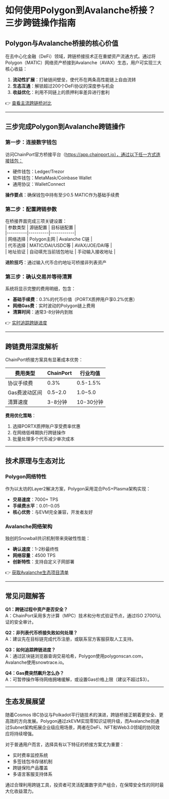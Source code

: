 # 如何使用Polygon到Avalanche桥接？三步跨链操作指南  

## Polygon与Avalanche桥接的核心价值  
在去中心化金融（DeFi）领域，跨链桥接技术正在重塑资产流通方式。通过将Polygon（MATIC）网络资产桥接到Avalanche（AVAX）生态，用户可实现三大核心收益：  
1. **流动性扩展**：打破链间壁垒，使代币在两条高性能链上自由流转  
2. **生态互通**：解锁超过200个DeFi协议的深度参与机会  
3. **收益优化**：利用不同链上的质押利率差异进行套利  

👉 [查看主流跨链桥对比](https://bit.ly/okx_welcome)  

---

## 三步完成Polygon到Avalanche跨链操作  

### 第一步：连接数字钱包  
访问ChainPort官方桥接平台（https://app.chainport.io），通过以下任一方式连接钱包：  
- 硬件钱包：Ledger/Trezor  
- 软件钱包：MetaMask/Coinbase Wallet  
- 通用协议：WalletConnect  

**操作要点**：确保钱包中持有至少0.5 MATIC作为基础手续费  

### 第二步：配置跨链参数  
在桥接界面完成三项关键设置：  
| 参数类型 | 源链配置 | 目标链配置 |  
|----------|----------|------------|  
| 网络选择 | Polygon主网 | Avalanche C链 |  
| 代币选择 | MATIC/DAI/USDC等 | AVAX/JOE/DAI等 |  
| 地址验证 | 自动填充当前钱包地址 | 手动输入接收地址 |  

**进阶技巧**：通过输入代币合约地址可桥接非列表资产  

### 第三步：确认交易并等待清算  
系统将显示完整的费用明细，包含：  
- **基础手续费**：0.3%的代币价值（PORTX质押用户享0.2%优惠）  
- **网络Gas费**：实时波动的Polygon链上费用  
- **清算时间**：通常3-8分钟内到账  

👉 [实时追踪跨链进度](https://bit.ly/okx_welcome)  

---

## 跨链费用深度解析  
ChainPort桥接方案具有显著成本优势：  

| 费用类型 | ChainPort | 行业均值 |  
|----------|-----------|----------|  
| 协议手续费 | 0.3% | 0.5-1.5% |  
| Gas费波动区间 | $0.5-$2.0 | $1.0-$5.0 |  
| 清算速度 | 3-8分钟 | 10-30分钟 |  

**费用优化策略**：  
1. 选择PORTX质押账户享受费率优惠  
2. 在网络低峰期执行跨链操作  
3. 批量处理多个代币减少单次成本  

---

## 技术原理与生态对比  

### Polygon网络特性  
作为以太坊的Layer2解决方案，Polygon采用混合PoS+Plasma架构实现：  
- **交易速度**：7000+ TPS  
- **手续费水平**：$0.01-$0.05  
- **核心优势**：与EVM完全兼容，开发者友好  

### Avalanche网络架构  
独创的Snowball共识机制带来突破性性能：  
- **确认速度**：1-2秒最终性  
- **网络容量**：4500 TPS  
- **创新特性**：支持自定义子网部署  

👉 [获取Avalanche生态项目清单](https://bit.ly/okx_welcome)  

---

## 常见问题解答  

**Q1：跨链过程中资产是否安全？**  
A：ChainPort采用多方计算（MPC）技术和分布式验证节点，通过ISO 27001认证的安全审计。  

**Q2：非列表代币桥接失败如何处理？**  
A：建议先在目标链完成代币注册，或联系官方客服获取人工支持。  

**Q3：如何追踪跨链进度？**  
A：通过区块链浏览器查询交易哈希，Polygon使用polygonscan.com，Avalanche使用snowtrace.io。  

**Q4：Gas费突然飙升怎么办？**  
A：可暂停操作等待网络拥堵缓解，或设置Gas价格上限（建议不超过$3）。  

---

## 生态发展展望  
随着Cosmos IBC协议与Polkadot平行链技术的演进，跨链桥接正朝着更安全、更高效的方向发展。Polygon通过zkEVM实现零知识证明升级，而Avalanche则通过Subnet架构拓展企业级应用场景，两者在DeFi、NFT和Web3.0领域的协同效应将持续增强。  

对于普通用户而言，选择具有以下特征的桥接方案尤为重要：  
- 实时费率监控系统  
- 多签钱包冷存储机制  
- 跨链保险产品覆盖  
- 多语言客服支持体系  

通过合理利用跨链工具，投资者可灵活配置数字资产组合，在保障安全性的同时最大化收益潜力。